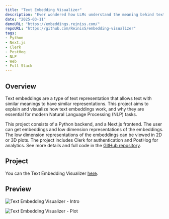 ```yaml
---
title: "Text Embedding Visualizer"
description: "Ever wondered how LLMs understand the meaning behind text? This project aims to explain and visualize how text embeddings work."
date: "2025-03-11"
demoURL: "https://embeddings.reiniss.com/"
repoURL: "https://github.com/ReinisS/embedding-visualizer"
tags:
- Python
- Next.js
- Clerk
- PostHog
- NLP
- Web
- Full Stack
---
```


## Overview

Text embeddings are a type of text representation that allows text with similar meanings to have similar representations. This project aims to explain and visualize how text embeddings work, and why they are essential for modern Natural Language Processing (NLP) tasks.

This project consists of a Python backend, and a Next.js frontend. The user can get embeddings and low dimension representations of the embeddings. The low dimension representations of the embeddings can be viewed in 2D or 3D plots. The project includes Clerk for authentication and PostHog for analytics. See more details and full code in the [GitHub repository](https://github.com/ReinisS/embedding-visualizer).

## Project

You can the Text Embedding Visualizer [here](https://embeddings.reiniss.com/).

## Preview

![Text Embedding Visualizer - Intro](/text_embedding_visualizer_1.png)

![Text Embedding Visualizer - Plot](/text_embedding_visualizer_2.png)
